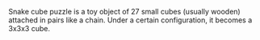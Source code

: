 Snake cube puzzle is a toy object of 27 small cubes (usually wooden) attached in pairs like a chain.
Under a certain configuration, it becomes a 3x3x3 cube.

